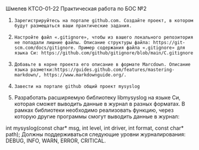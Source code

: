 Шмелев КТСО-01-22
Практическая работа по БОС №2
1.     Зарегистрируйтесь на портале github.com. Создайте проект, в котором будут размещаться ваши практические задания.

2.     Настройте файл «.gitignore», чтобы из вашего локального репозитория не попадали лишние файлы. Описание структуры файла: https://git-scm.com/docs/gitignore. Пример содержания файла «.gitignore» для языка Си: https://github.com/github/gitignore/blob/main/C.gitignore

3.     Добавьте в корне проекта его описание в формате Marcdown. Описание языка разметки:https://guides.github.com/features/mastering-markdown/, https://www.markdownguide.org/.
13.     Завести на портале github общий проект mysyslog
14. Разработать расширяемую библиотеку libmysyslog на языке Си, которая сможет выводить данные в журнал в разных форматах. В рамках библиотеки необходимо реализовать функцию, через которую другие программы смогут выводить данные в журнал:

int mysyslog(const char* msg, int level, int driver, int format, const char* path);
 Должны поддерживаться следующие уровни журналирования: DEBUG, INFO, WARN, ERROR, CRITICAL.
